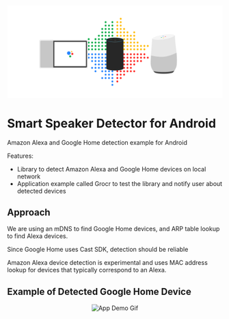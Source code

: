 ![smart-speaker-detector-logo](artwork/smart-speaker-detection-banner.png)

# Smart Speaker Detector for Android

Amazon Alexa and Google Home detection example for Android

Features: 
- Library to detect Amazon Alexa and Google Home devices on local
network
- Application example called Grocr to test the library and notify user
about detected devices

## Approach

We are using an mDNS to find Google Home devices, and ARP table lookup 
to find Alexa devices.

Since Google Home uses Cast SDK, detection should be reliable

Amazon Alexa device detection is experimental and uses MAC address
lookup for devices that typically correspond to an Alexa.

## Example of Detected Google Home Device
<p align="center">
  <img src="artwork/app_demo.gif" alt="App Demo Gif" style="height: 100px;"/>
</p>
